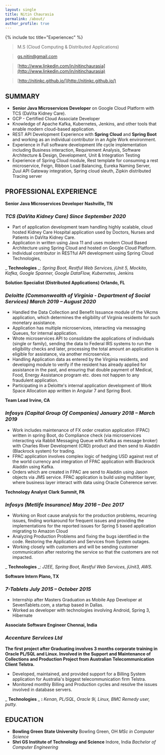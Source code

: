 ```yaml
---
layout: single
title: Nitin Chaurasia
permalink: /about/
author_profile: true
---
```

{% include toc title="Experiencec" %}


>M.S (Cloud Computing & Distributed Applications) 

>[gs.nitin@gmail.com](mailto:gs.nitin@gmail.com)

> [http://www.linkedin.com/in/nitinchaurasia](http://www.linkedin.com/in/nitinchaurasia)

>[http://nitinkc.github.io/](http://nitinkc.github.io/)

## SUMMARY

- **Senior Java Microservices Developer** on Google Cloud Platform with TCS (DaVita Kidney Care).
- GCP - Certified Cloud Associate Developer
- Knowledge of Apache Kafka, Kubernetes, Jenkins, and other tools that enable modern cloud-based application.
- REST API Development Experience with **Spring Cloud** and **Spring Boot** and working as an individual contributor in an Agile Work environment.
- Experience in Full software development life cycle implementation including Business interaction, Requirement Analysis, Software Architecture &amp; Design, Development, Unit &amp; Integration Testing
- Experience of Spring Cloud module, Rest template for consuming a rest microservice, Feign, Ribbon Load Balancing, Eureka Naming Server, Zuul API Gateway integration, Spring cloud sleuth, Zipkin distributed Tracing server

## PROFESSIONAL EXPERIENCE

**Senior Java Microservices Developer**  **Nashville, TN**
### _TCS (DaVita Kidney Care) Since September 2020_

- Part of application development team handling highly scalable, cloud hosted Kidney Care Hospital application used by Doctors, Nurses and Patients in DaVita Kidney Care.
- Application in written using Java 11 and uses modern Cloud Based Architecture using Spring Cloud and hosted on Google Cloud Platform.
- Individual contributor in RESTful API development using Spring Cloud Technologies,

_ **Technologies** _: _Spring Boot, Restful Web Services, jUnit 5, Mockito, Kafka, Google Spanner, Google DataFlow, Kubernetes,_ Jenkins

**Solution Specialist (Distributed Applications)**  **Orlando, FL**

### _Deloitte (Commonwealth of Virginia - Department of Social Services) March 2019 – August 2020_

- Handled the Data Collection and Benefit Issuance module of the VAcms application, which determines the eligibility of Virginia residents for such monetary assistance.
- Application has multiple microservices, interacting via messaging Queues, for internal application.
- Wrote microservices API to consolidate the applications of individuals (single or family), sending the data to Federal IRS systems to run the eligibility checks and later, processing the total amount an application is eligible for assistance, via another microservice.
- Handling Application data as entered by the Virginia residents, and developing module to verify if the resident has already applied for assistance in the past, and ensuring that double payment of Medical, Food, Energy Assistance program etc. does not happen to any fraudulent application.
- Participating in a Deloitte&#39;s internal application development of Work Space Allocation app written in Angular 7 and Spring Boot.

**Team Lead**  **Irvine, CA**

### _Infosys (Capital Group Of Companies) January 2018 – March 2019_

- Work includes maintenance of FX order creation application (FPAC) written in spring Boot, do Compliance check (via microservices interacting via Rabbit Messaging Queue with Kafka as message broker) with Charles River Development (CRD) product and then send to Aladdin (Blackrock system) for trading.
- FPAC application involves complex logic of hedging USD against rest of the world currency and integration of FPAC application with Blackrock Aladdin using Kafka.
- Orders which are created in FPAC are send to Aladdin using Jason objects via JMS service. FPAC application is build using multitier layer, where business layer interact with data using Oracle Coherence server.

**Technology Analyst**  **Clark Summit, PA**

### _Infosys (Metlife Insurance) May 2016 – Dec 2017_

- Working on Root cause analysis for the production problems, recurring issues, finding workaround for frequent issues and providing the implementations for the reported issues for Spring 5 based application migrating to Amazon Cloud
- Analyzing Production Problems and fixing the bugs identified in the code. Restoring the Application and Services from System outages.
- Working closely with customers and will be sending customer communication after restoring the service so that the customers are not impacted.

_ **Technologies** _: _J2EE, Spring Boot, Restful Web Services, jUnit3, AWS._

**Software Intern Plano, TX**

### _7-Tablets July 2015 – October 2015_

- Internship after Masters Graduation as Mobile App Developer at SevenTablets.com, a startup based in Dallas.
- Worked as developer with technologies involving Android, Spring 3, Hibernate

**Associate Software Engineer Chennai, India**

### _Accenture Services Ltd_

**The first project after Graduating involves 3 months corporate training in Oracle PL/SQL and Linux. Involved in the Support and Maintenance of Collections and Production Project from Australian Telecommunication Client Telstra.**

- Developed, maintained, and provided support for a Billing System application for Australia&#39;s biggest telecommunication firm Telstra.
- Monitored monthly Billing and Production cycles and resolve the issues involved in database servers.

_ **Technologies** _ **:** _Kenan, PL/SQL, Oracle 9i, Linux, BMC Remedy user, putty._

## EDUCATION

- **Bowling Green State University** Bowling Green, OH _MSc in Computer Science_
- **Shri GS Institute of Technology and Science** Indore, India _Bachelor of Computer Engineering_